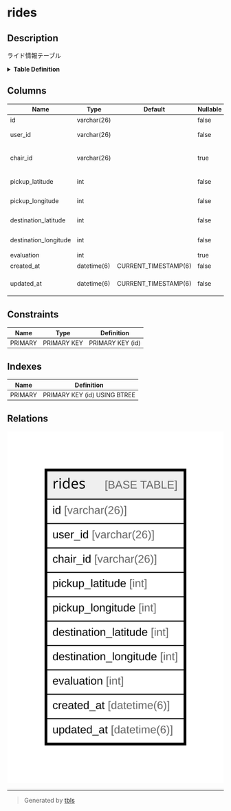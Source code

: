 # rides

## Description

ライド情報テーブル

<details>
<summary><strong>Table Definition</strong></summary>

```sql
CREATE TABLE `rides` (
  `id` varchar(26) NOT NULL COMMENT 'ライドID',
  `user_id` varchar(26) NOT NULL COMMENT 'ユーザーID',
  `chair_id` varchar(26) DEFAULT NULL COMMENT '割り当てられた椅子ID',
  `pickup_latitude` int NOT NULL COMMENT '配車位置(経度)',
  `pickup_longitude` int NOT NULL COMMENT '配車位置(緯度)',
  `destination_latitude` int NOT NULL COMMENT '目的地(経度)',
  `destination_longitude` int NOT NULL COMMENT '目的地(緯度)',
  `evaluation` int DEFAULT NULL COMMENT '評価',
  `created_at` datetime(6) NOT NULL DEFAULT CURRENT_TIMESTAMP(6) COMMENT '要求日時',
  `updated_at` datetime(6) NOT NULL DEFAULT CURRENT_TIMESTAMP(6) ON UPDATE CURRENT_TIMESTAMP(6) COMMENT '状態更新日時',
  PRIMARY KEY (`id`)
) ENGINE=InnoDB DEFAULT CHARSET=utf8mb4 COLLATE=utf8mb4_0900_ai_ci COMMENT='ライド情報テーブル'
```

</details>

## Columns

| Name | Type | Default | Nullable | Extra Definition | Children | Parents | Comment |
| ---- | ---- | ------- | -------- | ---------------- | -------- | ------- | ------- |
| id | varchar(26) |  | false |  |  |  | ライドID |
| user_id | varchar(26) |  | false |  |  |  | ユーザーID |
| chair_id | varchar(26) |  | true |  |  |  | 割り当てられた椅子ID |
| pickup_latitude | int |  | false |  |  |  | 配車位置(経度) |
| pickup_longitude | int |  | false |  |  |  | 配車位置(緯度) |
| destination_latitude | int |  | false |  |  |  | 目的地(経度) |
| destination_longitude | int |  | false |  |  |  | 目的地(緯度) |
| evaluation | int |  | true |  |  |  | 評価 |
| created_at | datetime(6) | CURRENT_TIMESTAMP(6) | false | DEFAULT_GENERATED |  |  | 要求日時 |
| updated_at | datetime(6) | CURRENT_TIMESTAMP(6) | false | DEFAULT_GENERATED on update CURRENT_TIMESTAMP(6) |  |  | 状態更新日時 |

## Constraints

| Name | Type | Definition |
| ---- | ---- | ---------- |
| PRIMARY | PRIMARY KEY | PRIMARY KEY (id) |

## Indexes

| Name | Definition |
| ---- | ---------- |
| PRIMARY | PRIMARY KEY (id) USING BTREE |

## Relations

![er](rides.svg)

---

> Generated by [tbls](https://github.com/k1LoW/tbls)
